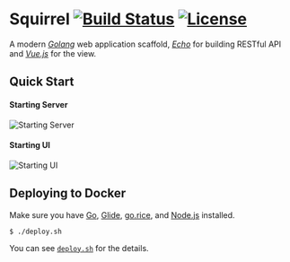 # Squirrel [![Build Status](https://api.travis-ci.org/lavenderx/squirrel.svg?branch=master)](https://travis-ci.org/lavenderx/squirrel)  [![License](https://img.shields.io/badge/license-MIT-blue.svg)](LICENSE)

A modern [*Golang*](https://golang.org/) web application scaffold, [*Echo*](https://echo.labstack.com/) for building RESTful API and [*Vue.js*](https://vuejs.org/) for the view.

## Quick Start

#### Starting Server
![Starting Server](http://o81mq23fu.bkt.clouddn.com/idea_squirrel_server_startup.png)

#### Starting UI
![Starting UI](http://o81mq23fu.bkt.clouddn.com/idea_squirrel_ui_startup.png)

## Deploying to Docker

Make sure you have [Go](https://golang.org/doc/install), [Glide](https://github.com/Masterminds/glide), [go.rice](https://github.com/GeertJohan/go.rice), and [Node.js](https://nodejs.org/en/) installed.

    $ ./deploy.sh
    
You can see [`deploy.sh`](https://github.com/lavenderx/squirrel/blob/master/deploy.sh) for the details.

